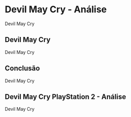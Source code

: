 ---
---

# Devil May Cry - Análise

Devil May Cry

## Devil May Cry

Devil May Cry

## Conclusão

Devil May Cry

## Devil May Cry PlayStation 2 - Análise

Devil May Cry
